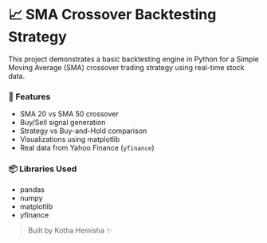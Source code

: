 # 📈 SMA Crossover Backtesting Strategy

This project demonstrates a basic backtesting engine in Python for a Simple Moving Average (SMA) crossover trading strategy using real-time stock data.

### 🔧 Features
- SMA 20 vs SMA 50 crossover
- Buy/Sell signal generation
- Strategy vs Buy-and-Hold comparison
- Visualizations using matplotlib
- Real data from Yahoo Finance (`yfinance`)

### 📦 Libraries Used
- pandas
- numpy
- matplotlib
- yfinance

> Built by Kotha Hemisha ✨
